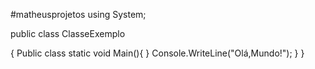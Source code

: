 #matheusprojetos
using System;

public class ClasseExemplo

{
Public class static void Main(){
}
Console.WriteLine("Olá,Mundo!");
}
}
